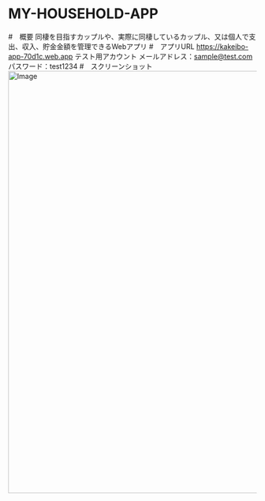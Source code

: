 # MY-HOUSEHOLD-APP
#　概要
同棲を目指すカップルや、実際に同棲しているカップル、又は個人で支出、収入、貯金金額を管理できるWebアプリ
#　アプリURL
https://kakeibo-app-70d1c.web.app
テスト用アカウント
メールアドレス：sample@test.com
パスワード：test1234
#　スクリーンショット
<img width="1694" height="855" alt="Image" src="https://github.com/user-attachments/assets/a4e8f6c5-7380-4b90-816b-99626a74ebba" />
